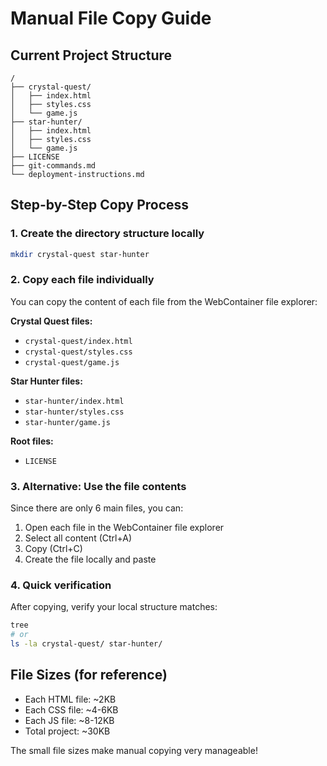 # Manual File Copy Guide

## Current Project Structure
```
/
├── crystal-quest/
│   ├── index.html
│   ├── styles.css
│   └── game.js
├── star-hunter/
│   ├── index.html
│   ├── styles.css
│   └── game.js
├── LICENSE
├── git-commands.md
└── deployment-instructions.md
```

## Step-by-Step Copy Process

### 1. Create the directory structure locally
```bash
mkdir crystal-quest star-hunter
```

### 2. Copy each file individually
You can copy the content of each file from the WebContainer file explorer:

**Crystal Quest files:**
- `crystal-quest/index.html`
- `crystal-quest/styles.css` 
- `crystal-quest/game.js`

**Star Hunter files:**
- `star-hunter/index.html`
- `star-hunter/styles.css`
- `star-hunter/game.js`

**Root files:**
- `LICENSE`

### 3. Alternative: Use the file contents
Since there are only 6 main files, you can:
1. Open each file in the WebContainer file explorer
2. Select all content (Ctrl+A)
3. Copy (Ctrl+C)
4. Create the file locally and paste

### 4. Quick verification
After copying, verify your local structure matches:
```bash
tree
# or
ls -la crystal-quest/ star-hunter/
```

## File Sizes (for reference)
- Each HTML file: ~2KB
- Each CSS file: ~4-6KB  
- Each JS file: ~8-12KB
- Total project: ~30KB

The small file sizes make manual copying very manageable!